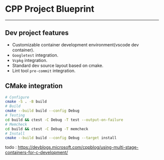 
# CPP Project Blueprint

---
## Dev project features
- Customizable container development environment(vscode dev container).
- `Googletest` integration.
- `Vcpkg` integration.
- Standard dev source layout based on cmake.
- Lint tool `pre-commit` integration.


## CMake integration 

```bash
# Configure
cmake -S . -B build
# Build
cmake --build build --config Debug
# Testing
cd build && ctest -C Debug -T test --output-on-failure
# Memcheck
cd build && ctest -C Debug -T memcheck
# Install
cmake --build build --config Debug --target install
```

todo : https://devblogs.microsoft.com/cppblog/using-multi-stage-containers-for-c-development/
